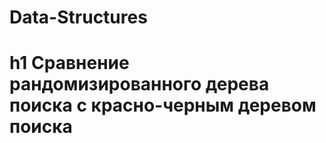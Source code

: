 # Data-Structures

h1 Сравнение рандомизированного дерева поиска с красно-черным деревом поиска
=====================
